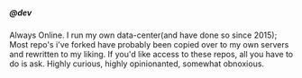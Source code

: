 ##### @dev
 Always Online.
 I run my own data-center(and have done so since 2015);
 Most repo's i've forked have probably been copied over to my own servers and rewritten to my liking.
 If you'd like access to these repos, all you have to do is ask.
 Highly curious, highly opinionanted, somewhat obnoxious.  
